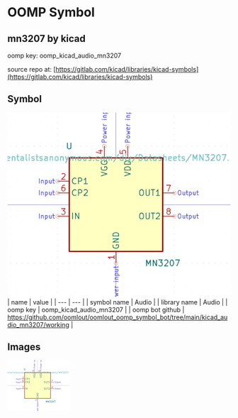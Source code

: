 # OOMP Symbol  
## mn3207  by kicad  
  
oomp key: oomp_kicad_audio_mn3207  
  
source repo at: [https://gitlab.com/kicad/libraries/kicad-symbols](https://gitlab.com/kicad/libraries/kicad-symbols)  
## Symbol  
  
[![working.png](working_600.png)](working.png)  
| name | value | 
| --- | --- | 
| symbol name | Audio | 
| library name | Audio | 
| oomp key | oomp_kicad_audio_mn3207 | 
| oomp bot github | https://github.com/oomlout/oomlout_oomp_symbol_bot/tree/main/kicad_audio_mn3207/working | 
## Images  
  
[![working.png](working_140.png)](working.png)  
